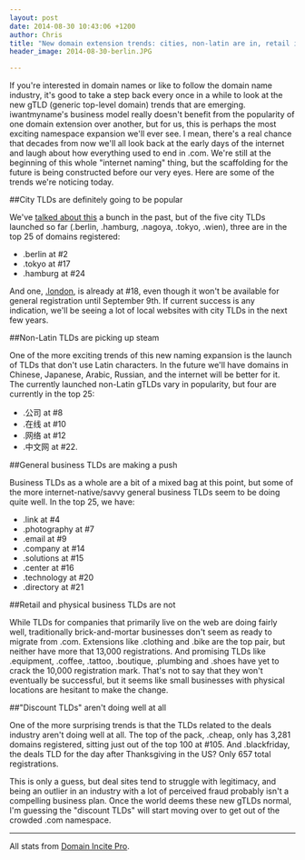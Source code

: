 ```yaml
---
layout: post
date: 2014-08-30 10:43:06 +1200
author: Chris
title: "New domain extension trends: cities, non-latin are in, retail is not"
header_image: 2014-08-30-berlin.JPG

---
```


<!-- excerpt -->

If you're interested in domain names or like to follow the domain name industry, it's good to take a step back every once in a while to look at the new gTLD (generic top-level domain) trends that are emerging. iwantmyname's business model really doesn't benefit from the popularity of one domain extension over another, but for us, this is perhaps the most exciting namespace expansion we'll ever see. I mean, there's a real chance that decades from now we'll all look back at the early days of the internet and laugh about how everything used to end in .com. We're still at the beginning of this whole "internet naming" thing, but the scaffolding for the future is being constructed before our very eyes. Here are some of the trends we're noticing today.

<!-- /excerpt -->

##City TLDs are definitely going to be popular

We've [talked about this](http://blog.iwantmyname.com/2014/08/hyperlocalize-with-a-city-tld.html) a bunch in the past, but of the five city TLDs launched so far (.berlin, .hamburg, .nagoya, .tokyo, .wien), three are in the top 25 of domains registered:

 + .berlin at #2
 + .tokyo at #17
 + .hamburg at #24

And one, [.london](https://iwantmyname.com/domains/dot-london), is already at #18, even though it won't be available for general registration until September 9th. If current success is any indication, we'll be seeing a lot of local websites with city TLDs in the next few years.

##Non-Latin TLDs are picking up steam

One of the more exciting trends of this new naming expansion is the launch of TLDs that don't use Latin characters. In the future we'll have domains in Chinese, Japanese, Arabic, Russian, and the internet will be better for it. The currently launched non-Latin gTLDs vary in popularity, but four are currently in the top 25:

+ .公司 at #8
+ .在线 at #10
+ .网络 at #12
+ .中文网 at #22. 

##General business TLDs are making a push

Business TLDs as a whole are a bit of a mixed bag at this point, but some of the more internet-native/savvy general business TLDs seem to be doing quite well. In the top 25, we have: 

+ .link at #4
+ .photography at #7
+ .email at #9
+ .company at #14
+ .solutions at #15
+ .center at #16
+ .technology at #20
+ .directory at #21

##Retail and physical business TLDs are not

While TLDs for companies that primarily live on the web are doing fairly well, traditionally brick-and-mortar businesses don't seem as ready to migrate from .com. Extensions like .clothing and .bike are the top pair, but neither have more that 13,000 registrations. And promising TLDs like .equipment, .coffee, .tattoo, .boutique, .plumbing and .shoes have yet to crack the 10,000 registration mark. That's not to say that they won't eventually be successful, but it seems like small businesses with physical locations are hesitant to make the change.

##"Discount TLDs" aren't doing well at all

One of the more surprising trends is that the TLDs related to the deals industry aren't doing well at all. The top of the pack, .cheap, only has 3,281 domains registered, sitting just out of the top 100 at #105. And .blackfriday, the deals TLD for the day after Thanksgiving in the US? Only 657 total registrations.

This is only a guess, but deal sites tend to struggle with legitimacy, and being an outlier in an industry with a lot of perceived fraud probably isn't a compelling business plan. Once the world deems these new gTLDs normal, I'm guessing the "discount TLDs" will start moving over to get out of the crowded .com namespace.

***

All stats from [Domain Incite Pro](http://domainincite.com/pro/new-gtld-zone-file-report/).




